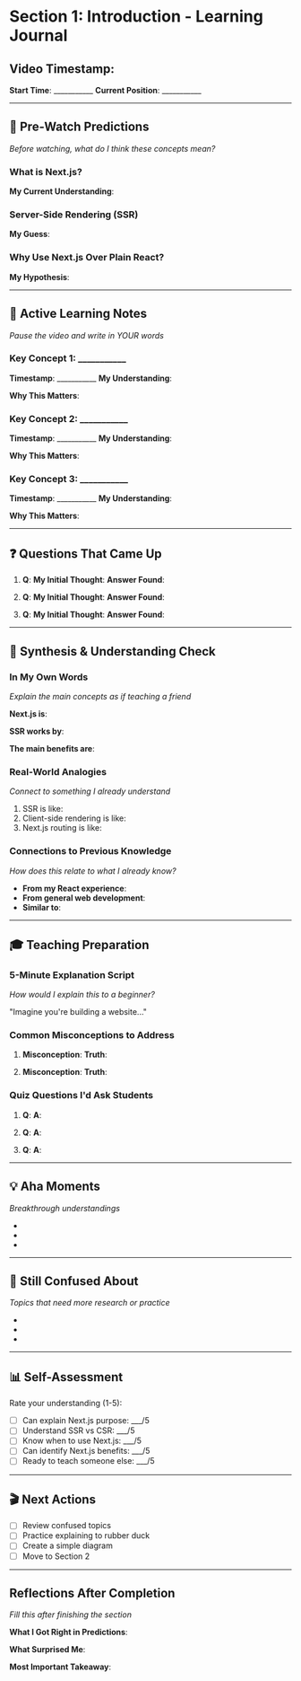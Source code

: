 # Section 1: Introduction - Learning Journal

## Video Timestamp: 
**Start Time**: ___________
**Current Position**: ___________

---

## 🎯 Pre-Watch Predictions
*Before watching, what do I think these concepts mean?*

### What is Next.js?
**My Current Understanding**: 


### Server-Side Rendering (SSR)
**My Guess**: 


### Why Use Next.js Over Plain React?
**My Hypothesis**: 


---

## 📝 Active Learning Notes
*Pause the video and write in YOUR words*

### Key Concept 1: ___________
**Timestamp**: ___________
**My Understanding**: 


**Why This Matters**: 


### Key Concept 2: ___________
**Timestamp**: ___________
**My Understanding**: 


**Why This Matters**: 


### Key Concept 3: ___________
**Timestamp**: ___________
**My Understanding**: 


**Why This Matters**: 


---

## ❓ Questions That Came Up
1. **Q**: 
   **My Initial Thought**: 
   **Answer Found**: 

2. **Q**: 
   **My Initial Thought**: 
   **Answer Found**: 

3. **Q**: 
   **My Initial Thought**: 
   **Answer Found**: 

---

## 🔄 Synthesis & Understanding Check

### In My Own Words
*Explain the main concepts as if teaching a friend*

**Next.js is**: 


**SSR works by**: 


**The main benefits are**: 


### Real-World Analogies
*Connect to something I already understand*

1. SSR is like: 
2. Client-side rendering is like: 
3. Next.js routing is like: 

### Connections to Previous Knowledge
*How does this relate to what I already know?*

- **From my React experience**: 
- **From general web development**: 
- **Similar to**: 

---

## 🎓 Teaching Preparation

### 5-Minute Explanation Script
*How would I explain this to a beginner?*

"Imagine you're building a website..."


### Common Misconceptions to Address
1. **Misconception**: 
   **Truth**: 

2. **Misconception**: 
   **Truth**: 

### Quiz Questions I'd Ask Students
1. **Q**: 
   **A**: 

2. **Q**: 
   **A**: 

3. **Q**: 
   **A**: 

---

## 💡 Aha Moments
*Breakthrough understandings*

- 
- 
- 

---

## 🚧 Still Confused About
*Topics that need more research or practice*

- 
- 
- 

---

## 📊 Self-Assessment
Rate your understanding (1-5):

- [ ] Can explain Next.js purpose: ___/5
- [ ] Understand SSR vs CSR: ___/5
- [ ] Know when to use Next.js: ___/5
- [ ] Can identify Next.js benefits: ___/5
- [ ] Ready to teach someone else: ___/5

---

## 🎬 Next Actions
- [ ] Review confused topics
- [ ] Practice explaining to rubber duck
- [ ] Create a simple diagram
- [ ] Move to Section 2

---

## Reflections After Completion
*Fill this after finishing the section*

**What I Got Right in Predictions**: 


**What Surprised Me**: 


**Most Important Takeaway**: 